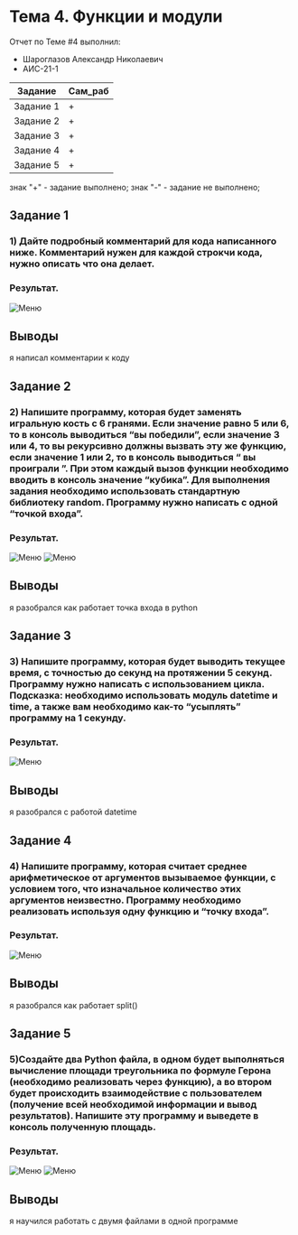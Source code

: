# Тема 4. Функции и модули
Отчет по Теме #4 выполнил:
- Шароглазов Александр Николаевич
- АИС-21-1

| Задание | Сам_раб | 
| ------ | ------ | 
| Задание 1 | + |
| Задание 2 | + |
| Задание 3 | + |
| Задание 4 | + |
| Задание 5 | + |

знак "+" - задание выполнено; знак "-" - задание не выполнено;

## Задание 1
### 1) Дайте подробный комментарий для кода написанного ниже. Комментарий нужен для каждой строкчи кода, нужно описать что она делает.

### Результат.
![Меню](https://github.com/Ashlender/LPR/blob/lab_4/pic/01.jpg)
## Выводы 
я написал комментарии к коду

## Задание 2
### 2) Напишите программу, которая будет заменять игральную кость с 6 гранями. Если значение равно 5 или 6, то в консоль выводиться “вы победили”, если значение 3 или 4, то вы рекурсивно должны вызвать эту же функцию, если значение 1 или 2, то  в консоль выводиться “ вы проиграли ”. При этом каждый вызов функции необходимо вводить в консоль значение “кубика”. Для выполнения задания необходимо использовать стандартную библиотеку random. Программу нужно написать с одной “точкой входа”.

### Результат.
![Меню](https://github.com/Ashlender/LPR/blob/lab_4/pic/02.jpg)
![Меню](https://github.com/Ashlender/LPR/blob/lab_4/pic/03.jpg)
## Выводы 
я разобрался как работает точка входа в python

## Задание 3
### 3) Напишите программу, которая будет выводить текущее время, с точностью до секунд на протяжении 5 секунд.  Программу нужно написать с использованием цикла. Подсказка: необходимо использовать модуль datetime и time, а также вам необходимо как-то “усыплять” программу на 1 секунду.

### Результат.
![Меню](https://github.com/Ashlender/LPR/blob/lab_4/pic/04.jpg)
## Выводы
я разобрался с работой datetime

## Задание 4
### 4) Напишите программу, которая считает среднее арифметическое от аргументов вызываемое функции, с условием того, что изначальное количество этих аргументов неизвестно. Программу необходимо реализовать используя одну функцию и “точку входа”.

### Результат.
![Меню](https://github.com/Ashlender/LPR/blob/lab_4/pic/05.jpg)
## Выводы
я разобрался как работает split()

## Задание 5
### 5)Создайте два Python файла, в одном будет выполняться вычисление площади треугольника по формуле Герона (необходимо реализовать через функцию), а во втором будет происходить взаимодействие с пользователем (получение всей необходимой информации и вывод результатов). Напишите эту программу и выведете в консоль полученную площадь.

### Результат.
![Меню](https://github.com/Ashlender/LPR/blob/lab_4/pic/06.jpg)
![Меню](https://github.com/Ashlender/LPR/blob/lab_4/pic/07.jpg)
## Выводы
я научился работать с двумя файлами в одной программе
